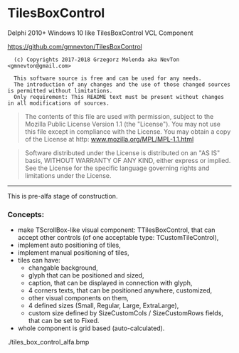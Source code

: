 # TilesBoxControl
Delphi 2010+ Windows 10 like TilesBoxControl VCL Component

https://github.com/gmnevton/TilesBoxControl

```
  (c) Copyrights 2017-2018 Grzegorz Molenda aka NevTon <gmnevton@gmail.com>
  
  This software source is free and can be used for any needs. 
  The introduction of any changes and the use of those changed sources is permitted without limitations. 
  Only requirement: This README text must be present without changes in all modifications of sources.
```  

  > The contents of this file are used with permission, 
  > subject to the Mozilla Public License Version 1.1 (the "License"). 
  > You may not use this file except in compliance with the License. 
  > You may obtain a copy of the License at http: www.mozilla.org/MPL/MPL-1.1.html

  > Software distributed under the License is distributed on an "AS IS" basis, 
  > WITHOUT WARRANTY OF ANY KIND, either express or implied. 
  > See the License for the specific language governing rights and limitations under the License.

-----

This is pre-alfa stage of construction.

### Concepts:
  - make TScrollBox-like visual component: TTilesBoxControl, 
    that can accept other controls (of one acceptable type: TCustomTileControl),
  - implement auto positioning of tiles,
  - implement manual positioning of tiles,
  - tiles can have:
    - changable background,
    - glyph that can be positioned and sized,
    - caption, that can be displayed in connection with glyph,
    - 4 corners texts, that can be positioned anywhere, customized,
    - other visual components on them,
    - 4 defined sizes (Small, Regular, Large, ExtraLarge),
    - custom size defined by SizeCustomCols / SizeCustomRows fields, that can be set to Fixed.
  - whole component is grid based (auto-calculated).

./tiles_box_control_alfa.bmp
